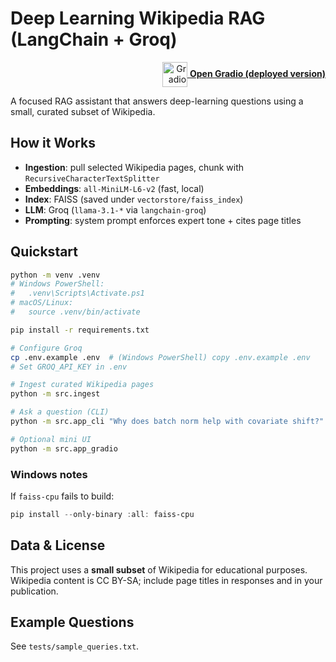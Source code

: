 

# Deep Learning Wikipedia RAG (LangChain + Groq)

<p align="right">
	<a href="https://huggingface.co/spaces/SosiSis/Deep-Learning-Wikipedia-RAG" target="_blank">
		<img src="https://raw.githubusercontent.com/gradio-app/gradio/main/assets/logo.svg" alt="Gradio Logo" height="40" style="vertical-align:middle;"/>
		<b>Open Gradio (deployed version)</b>
	</a>
</p>

A focused RAG assistant that answers deep-learning questions using a small, curated subset of Wikipedia.

## How it Works
- **Ingestion**: pull selected Wikipedia pages, chunk with `RecursiveCharacterTextSplitter`
- **Embeddings**: `all-MiniLM-L6-v2` (fast, local)
- **Index**: FAISS (saved under `vectorstore/faiss_index`)
- **LLM**: Groq (`llama-3.1-*` via `langchain-groq`)
- **Prompting**: system prompt enforces expert tone + cites page titles

## Quickstart
```bash
python -m venv .venv
# Windows PowerShell:
#   .venv\Scripts\Activate.ps1
# macOS/Linux:
#   source .venv/bin/activate

pip install -r requirements.txt

# Configure Groq
cp .env.example .env  # (Windows PowerShell) copy .env.example .env
# Set GROQ_API_KEY in .env

# Ingest curated Wikipedia pages
python -m src.ingest

# Ask a question (CLI)
python -m src.app_cli "Why does batch norm help with covariate shift?"

# Optional mini UI
python -m src.app_gradio


```

### Windows notes
If `faiss-cpu` fails to build:
```powershell
pip install --only-binary :all: faiss-cpu
```

## Data & License
This project uses a **small subset** of Wikipedia for educational purposes. Wikipedia content is CC BY-SA; include page titles in responses and in your publication.

## Example Questions
See `tests/sample_queries.txt`.
